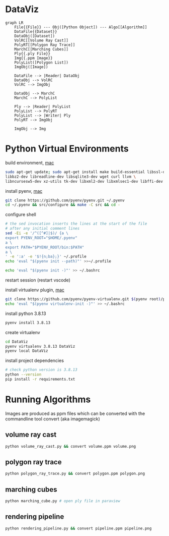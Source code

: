 # DataViz

```mermaid
graph LR
    File{{File}} --- Obj([Python Object]) --- Algo[[Algorithm]]
    DataFile{{Dataset}}
    DataObj([Dataset])
    VolRC[[Volume Ray Cast]]
    PolyRT[[Polygon Ray Trace]]
    MarchC[[Marching Cubes]]
    Ply{{.ply File}}
    Img{{.ppm Image}}
    PolyList([Polygon List])
    ImgObj([Image])

    DataFile --> |Reader| DataObj
    DataObj --> VolRC
    VolRC --> ImgObj

    DataObj --> MarchC
    MarchC --> PolyList

    Ply --> |Reader| PolyList
    PolyList --> PolyRT
    PolyList --> |Writer| Ply
    PolyRT --> ImgObj
    
    ImgObj --> Img
```
# Python Virtual Environments

build environment, [mac](https://github.com/pyenv/pyenv/wiki)
```bash
sudo apt-get update; sudo apt-get install make build-essential libssl-dev zlib1g-dev \
libbz2-dev libreadline-dev libsqlite3-dev wget curl llvm \
libncursesw5-dev xz-utils tk-dev libxml2-dev libxmlsec1-dev libffi-dev liblzma-dev
```

install pyenv, [mac](https://github.com/pyenv/pyenv/#homebrew-in-macos)
```bash
git clone https://github.com/pyenv/pyenv.git ~/.pyenv
cd ~/.pyenv && src/configure && make -C src && cd -
```

configure shell
```bash
# the sed invocation inserts the lines at the start of the file
# after any initial comment lines
sed -Ei -e '/^([^#]|$)/ {a \
export PYENV_ROOT="$HOME/.pyenv"
a \
export PATH="$PYENV_ROOT/bin:$PATH"
a \
' -e ':a' -e '$!{n;ba};}' ~/.profile
echo 'eval "$(pyenv init --path)"' >>~/.profile

echo 'eval "$(pyenv init -)"' >> ~/.bashrc
```

restart session (restart vscode)

install virtualenv plugin, [mac](https://github.com/pyenv/pyenv-virtualenv#installing-with-homebrew-for-macos-users)
```bash
git clone https://github.com/pyenv/pyenv-virtualenv.git $(pyenv root)/plugins/pyenv-virtualenv
echo 'eval "$(pyenv virtualenv-init -)"' >> ~/.bashrc
```

install python 3.8.13
```bash
pyenv install 3.8.13
```

create virtualenv
```bash
cd DataViz
pyenv virtualenv 3.8.13 DataViz
pyenv local DataViz
```

install project dependencies
```bash
# check python version is 3.8.13
python --version
pip install -r requirements.txt
```

# Running Algorithms
Images are produced as ppm files which can be converted with the commandline tool convert (aka imagemagick)

## volume ray cast

```bash
python volume_ray_cast.py && convert volume.ppm volume.png
```

## polygon ray trace

```bash
python polygon_ray_trace.py && convert polygon.ppm polygon.png
```

## marching cubes

```bash
python marching_cube.py # open ply file in paraview
```

## rendering pipeline

```bash
python rendering_pipeline.py && convert pipeline.ppm pipeline.png
```